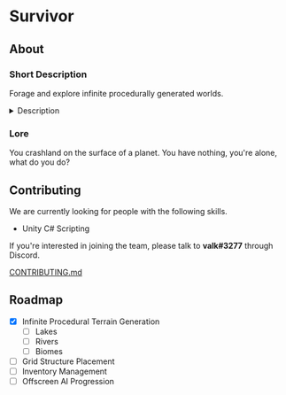 # Survivor
<!--Preview is oudated. Commented out for now. ![Preview](preview.gif)-->

## About
### Short Description
Forage and explore infinite procedurally generated worlds.

<details>
  <summary>Description</summary>
  You are a single humanoid that crash lands on the surface of a unknown randomly procedurally generated starting planet. You have your basic resources that you can gather. The resources you gather will be placed inside your backpack which you can then use to make all sorts of structures such as crafting benches and storage crates. Then you’ll be researching new technologies until you have researched the technology to craft a spaceship. You will then traverse through the stars, encountering new species and civilizations. Other planets will have different resources required for more advanced entities that you will eventually require. There will be factions that will wage war on you based on sheer bias or because you're too close to their territory. However if unprovoked and friendly, you may be able to recruit new colonists, trade and potentially make a new ally. Civilizations in space and on the surface of planets will continue to progress even if they're not loaded in on your screen. The progression will not be dealt with every game frame but rather be based on the difference in time you last visited that civilization.
</details>

### Lore
You crashland on the surface of a planet. You have nothing, you're alone, what do you do?

## Contributing
We are currently looking for people with the following skills.
- Unity C# Scripting

If you're interested in joining the team, please talk to **valk#3277** through Discord.

[CONTRIBUTING.md](https://github.com/valkyrienyanko/Survivor/blob/master/CONTRIBUTING.md)

## Roadmap
- [x] Infinite Procedural Terrain Generation
  - [ ] Lakes
  - [ ] Rivers
  - [ ] Biomes
- [ ] Grid Structure Placement
- [ ] Inventory Management
- [ ] Offscreen AI Progression
